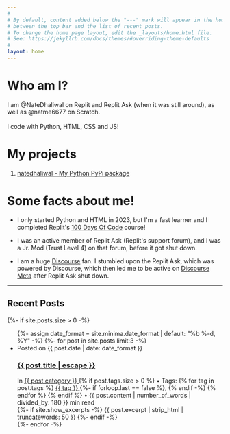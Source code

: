 ```yaml
---
#
# By default, content added below the "---" mark will appear in the home page
# between the top bar and the list of recent posts.
# To change the home page layout, edit the _layouts/home.html file.
# See: https://jekyllrb.com/docs/themes/#overriding-theme-defaults
#
layout: home
---
```


# Who am I?

I am @NateDhaliwal on Replit and Replit Ask (when it was still around), as well as @natme6677 on Scratch.
<br><br>
I code with Python, HTML, CSS and JS!

# My projects
1. [natedhaliwal - My Python PyPi package](https://pypi.org/project/natedhaliwal/)

# Some facts about me!
  - I only started Python and HTML in 2023, but I'm a fast learner and I completed Replit's [100 Days Of Code](https://replit.com/learn/100-days-of-python/hub?utm_source:widget) course!
  
  - I was an active member of Replit Ask (Replit's support forum), and I was a Jr. Mod (Trust Level 4) on that forum, before it got shut down.

  - I am a huge [Discourse](https://discourse.org) fan. I stumbled upon the Replit Ask, which was powered by Discourse, which then led me to be active on [Discourse Meta](https://meta.discourse.org) after Replit Ask shut down.

---

## Recent Posts
{%- if site.posts.size > 0 -%}
    <ul class="post-list">
      {%- assign date_format = site.minima.date_format | default: "%b %-d, %Y" -%}
      {%- for post in site.posts limit:3 -%}
      <li>
        <span class="post-meta">Posted on {{ post.date | date: date_format }}</span>
        <h3>
          <a class="post-link" href="{{ post.url | relative_url }}">
            {{ post.title | escape }}
          </a>
        </h3>
        In 
        <a class='category-link' href="{{ '/categories' | absolute_url }}#{{ post.category }}">
          {{ post.category }}
        </a>
        {% if post.tags.size > 0 %}
          • Tags:
          {% for tag in post.tags %}
            <a class='tag-link' href="{{ '/tags' | absolute_url }}#{{ tag }}">
              {{ tag }}
            </a>
              {%- if forloop.last == false %}, {% endif -%}
          {% endfor %}
        {% endif %}
        • {{ post.content | number_of_words | divided_by: 180 }} min read
        <br>
        {%- if site.show_excerpts -%}
          {{ post.excerpt | strip_html | truncatewords: 50 }}
        {%- endif -%}
      </li>
      {%- endfor -%}
    </ul>
